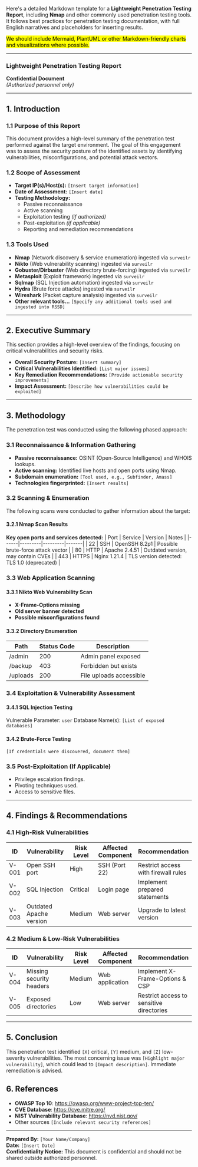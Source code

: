 Here's a detailed Markdown template for a **Lightweight Penetration Testing Report**, including **Nmap** and other commonly used penetration testing tools. It follows best practices for penetration testing documentation, with full English narratives and placeholders for inserting results.

<mark>We should include Mermaid, PlantUML or other Markdown-friendly charts and visualizations where possible.</mark>

---

### **Lightweight Penetration Testing Report**
**Confidential Document**  
_(Authorized personnel only)_  

---

## **1. Introduction**
### **1.1 Purpose of this Report**
This document provides a high-level summary of the penetration test performed against the target environment. The goal of this engagement was to assess the security posture of the identified assets by identifying vulnerabilities, misconfigurations, and potential attack vectors.

### **1.2 Scope of Assessment**
- **Target IP(s)/Host(s):** `[Insert target information]`
- **Date of Assessment:** `[Insert date]`
- **Testing Methodology:**  
  - Passive reconnaissance
  - Active scanning
  - Exploitation testing _(if authorized)_
  - Post-exploitation _(if applicable)_
  - Reporting and remediation recommendations

### **1.3 Tools Used**
- **Nmap** (Network discovery & service enumeration) ingested via `surveilr`
- **Nikto** (Web vulnerability scanning) ingested via `surveilr`
- **Gobuster/Dirbuster** (Web directory brute-forcing) ingested via `surveilr`
- **Metasploit** (Exploit framework) ingested via `surveilr`
- **Sqlmap** (SQL Injection automation) ingested via `surveilr`
- **Hydra** (Brute force attacks) ingested via `surveilr`
- **Wireshark** (Packet capture analysis) ingested via `surveilr`
- **Other relevant tools...** `[Specify any additional tools used and ingested into RSSD]`

---

## **2. Executive Summary**
This section provides a high-level overview of the findings, focusing on critical vulnerabilities and security risks.

- **Overall Security Posture:** `[Insert summary]`
- **Critical Vulnerabilities Identified:** `[List major issues]`
- **Key Remediation Recommendations:** `[Provide actionable security improvements]`
- **Impact Assessment:** `[Describe how vulnerabilities could be exploited]`

---

## **3. Methodology**
The penetration test was conducted using the following phased approach:

### **3.1 Reconnaissance & Information Gathering**
- **Passive reconnaissance:** OSINT (Open-Source Intelligence) and WHOIS lookups.
- **Active scanning:** Identified live hosts and open ports using Nmap.
- **Subdomain enumeration:** `[Tool used, e.g., Subfinder, Amass]`
- **Technologies fingerprinted:** `[Insert results]`

### **3.2 Scanning & Enumeration**
The following scans were conducted to gather information about the target:

#### **3.2.1 Nmap Scan Results**
**Key open ports and services detected:**
| Port | Service | Version | Notes |
|------|---------|---------|-------|
| 22   | SSH     | OpenSSH 8.2p1 | Possible brute-force attack vector |
| 80   | HTTP    | Apache 2.4.51 | Outdated version, may contain CVEs |
| 443  | HTTPS   | Nginx 1.21.4  | TLS version detected: TLS 1.0 (deprecated) |

### **3.3 Web Application Scanning**
#### **3.3.1 Nikto Web Vulnerability Scan**
- **X-Frame-Options missing**
- **Old server banner detected**
- **Possible misconfigurations found**

#### **3.3.2 Directory Enumeration**
| Path | Status Code | Description |
|------|------------|-------------|
| /admin | 200 | Admin panel exposed |
| /backup | 403 | Forbidden but exists |
| /uploads | 200 | File uploads accessible |

### **3.4 Exploitation & Vulnerability Assessment**
#### **3.4.1 SQL Injection Testing**
Vulnerable Parameter: `user`
Database Name(s): `[List of exposed databases]`

#### **3.4.2 Brute-Force Testing**
```
[If credentials were discovered, document them]
```

### **3.5 Post-Exploitation (If Applicable)**
- Privilege escalation findings.
- Pivoting techniques used.
- Access to sensitive files.

---

## **4. Findings & Recommendations**
### **4.1 High-Risk Vulnerabilities**
| ID | Vulnerability | Risk Level | Affected Component | Recommendation |
|----|--------------|------------|--------------------|---------------|
| V-001 | Open SSH port | High | SSH (Port 22) | Restrict access with firewall rules |
| V-002 | SQL Injection | Critical | Login page | Implement prepared statements |
| V-003 | Outdated Apache version | Medium | Web server | Upgrade to latest version |

### **4.2 Medium & Low-Risk Vulnerabilities**
| ID | Vulnerability | Risk Level | Affected Component | Recommendation |
|----|--------------|------------|--------------------|---------------|
| V-004 | Missing security headers | Medium | Web application | Implement X-Frame-Options & CSP |
| V-005 | Exposed directories | Low | Web server | Restrict access to sensitive directories |

---

## **5. Conclusion**
This penetration test identified `[X]` critical, `[Y]` medium, and `[Z]` low-severity vulnerabilities. The most concerning issue was `[Highlight major vulnerability]`, which could lead to `[Impact description]`. Immediate remediation is advised.

## **6. References**
- **OWASP Top 10**: https://owasp.org/www-project-top-ten/
- **CVE Database**: https://cve.mitre.org/
- **NIST Vulnerability Database**: https://nvd.nist.gov/
- Other sources `[Include relevant security references]`

---

**Prepared By:** `[Your Name/Company]`  
**Date:** `[Insert Date]`  
**Confidentiality Notice:** This document is confidential and should not be shared outside authorized personnel.
